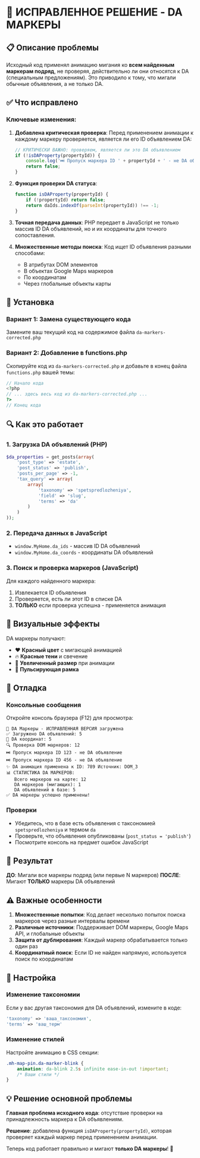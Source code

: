 # 🎯 ИСПРАВЛЕННОЕ РЕШЕНИЕ - DA МАРКЕРЫ

## 📋 Описание проблемы

Исходный код применял анимацию мигания ко **всем найденным маркерам подряд**, не проверяя, действительно ли они относятся к DA (специальным предложениям). Это приводило к тому, что мигали обычные объявления, а не только DA.

## ✅ Что исправлено

### Ключевые изменения:

1. **Добавлена критическая проверка**: Перед применением анимации к каждому маркеру проверяется, является ли его ID объявлением DA:
   ```javascript
   // КРИТИЧЕСКИ ВАЖНО: проверяем, является ли это DA объявлением
   if (!isDAProperty(propertyId)) {
       console.log('⏭️ Пропуск маркера ID ' + propertyId + ' - не DA объявление');
       return false;
   }
   ```

2. **Функция проверки DA статуса**:
   ```javascript
   function isDAProperty(propertyId) {
       if (!propertyId) return false;
       return daIds.indexOf(parseInt(propertyId)) !== -1;
   }
   ```

3. **Точная передача данных**: PHP передает в JavaScript не только массив ID DA объявлений, но и их координаты для точного сопоставления.

4. **Множественные методы поиска**: Код ищет ID объявления разными способами:
   - В атрибутах DOM элементов
   - В объектах Google Maps маркеров
   - По координатам
   - Через глобальные объекты карты

## 🚀 Установка

### Вариант 1: Замена существующего кода
Замените ваш текущий код на содержимое файла `da-markers-corrected.php`

### Вариант 2: Добавление в functions.php
Скопируйте код из `da-markers-corrected.php` и добавьте в конец файла `functions.php` вашей темы:

```php
// Начало кода
<?php
// ... здесь весь код из da-markers-corrected.php ...
?>
// Конец кода
```

## 🔍 Как это работает

### 1. Загрузка DA объявлений (PHP)
```php
$da_properties = get_posts(array(
    'post_type' => 'estate',
    'post_status' => 'publish',
    'posts_per_page' => -1,
    'tax_query' => array(
        array(
            'taxonomy' => 'spetspredlozheniya',
            'field' => 'slug',
            'terms' => 'da'
        )
    )
));
```

### 2. Передача данных в JavaScript
- `window.MyHome.da_ids` - массив ID DA объявлений
- `window.MyHome.da_coords` - координаты DA объявлений

### 3. Поиск и проверка маркеров (JavaScript)
Для каждого найденного маркера:
1. Извлекается ID объявления
2. Проверяется, есть ли этот ID в списке DA
3. **ТОЛЬКО** если проверка успешна - применяется анимация

## 🎨 Визуальные эффекты

DA маркеры получают:
- ❤️ **Красный цвет** с мигающей анимацией
- 🔥 **Красные тени** и свечение
- 📍 **Увеличенный размер** при анимации
- 🌟 **Пульсирующая рамка**

## 🐛 Отладка

### Консольные сообщения
Откройте консоль браузера (F12) для просмотра:

```
🎯 DA Маркеры - ИСПРАВЛЕННАЯ ВЕРСИЯ загружена
✅ Загружено DA объявлений: 5
📍 DA координат: 5
🔍 Проверка DOM маркеров: 12
⏭️ Пропуск маркера ID 123 - не DA объявление
⏭️ Пропуск маркера ID 456 - не DA объявление
✨ DA анимация применена к ID: 789 Источник: DOM_3
📊 СТАТИСТИКА DA МАРКЕРОВ:
   Всего маркеров на карте: 12
   DA маркеров (мигающих): 1
   DA объявлений в базе: 5
✅ DA маркеры успешно применены!
```

### Проверки
- Убедитесь, что в базе есть объявления с таксономией `spetspredlozheniya` и термом `da`
- Проверьте, что объявления опубликованы (`post_status = 'publish'`)
- Посмотрите консоль на предмет ошибок JavaScript

## 🎯 Результат

**ДО**: Мигали все маркеры подряд (или первые N маркеров)
**ПОСЛЕ**: Мигают **ТОЛЬКО** маркеры DA объявлений

## ⚠️ Важные особенности

1. **Множественные попытки**: Код делает несколько попыток поиска маркеров через разные интервалы времени
2. **Различные источники**: Поддерживает DOM маркеры, Google Maps API, и глобальные объекты
3. **Защита от дублирования**: Каждый маркер обрабатывается только один раз
4. **Координатный поиск**: Если ID не найден напрямую, используется поиск по координатам

## 🔧 Настройка

### Изменение таксономии
Если у вас другая таксономия для DA объявлений, измените в коде:
```php
'taxonomy' => 'ваша_таксономия',
'terms' => 'ваш_терм'
```

### Изменение стилей
Настройте анимацию в CSS секции:
```css
.mh-map-pin.da-marker-blink {
    animation: da-blink 2.5s infinite ease-in-out !important;
    /* Ваши стили */
}
```

## 💡 Решение основной проблемы

**Главная проблема исходного кода**: отсутствие проверки на принадлежность маркера к DA объявлениям.

**Решение**: добавлена функция `isDAProperty(propertyId)`, которая проверяет каждый маркер перед применением анимации.

Теперь код работает правильно и мигают **только DA маркеры**! 🎉
